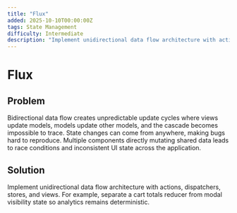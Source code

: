 ```yaml
---
title: "Flux"
added: 2025-10-10T00:00:00Z
tags: State Management
difficulty: Intermediate
description: "Implement unidirectional data flow architecture with actions, dispatchers, stores, and views."
---
```

# Flux

## Problem

Bidirectional data flow creates unpredictable update cycles where views update models, models update other models, and the cascade becomes impossible to trace. State changes can come from anywhere, making bugs hard to reproduce. Multiple components directly mutating shared data leads to race conditions and inconsistent UI state across the application.

## Solution

Implement unidirectional data flow architecture with actions, dispatchers, stores, and views. For example, separate a cart totals reducer from modal visibility state so analytics remains deterministic.

